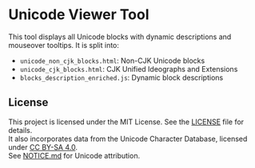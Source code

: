 # Unicode Viewer Tool

This tool displays all Unicode blocks with dynamic descriptions and mouseover tooltips.
It is split into:
- `unicode_non_cjk_blocks.html`: Non-CJK Unicode blocks
- `unicode_cjk_blocks.html`: CJK Unified Ideographs and Extensions
- `blocks_description_enriched.js`: Dynamic block descriptions

## License

This project is licensed under the MIT License. See the [LICENSE](LICENSE) file for details.  
It also incorporates data from the Unicode Character Database, licensed under [CC BY-SA 4.0](https://creativecommons.org/licenses/by-sa/4.0/).  
See [NOTICE.md](NOTICE.md) for Unicode attribution.

